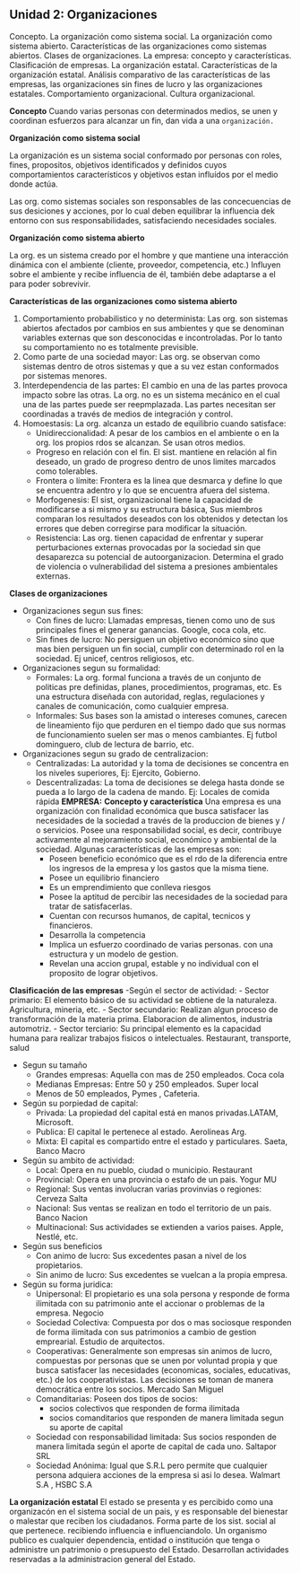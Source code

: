 ## Unidad 2: Organizaciones

Concepto.  La organización como sistema social. La organización como sistema abierto. Características de las organizaciones como sistemas abiertos. Clases de organizaciones. La empresa: concepto y características. Clasificación de empresas. La organización estatal. Características de la organización estatal.  Análisis comparativo de las características de las empresas, las organizaciones sin fines de lucro y las organizaciones estatales. Comportamiento organizacional. Cultura organizacional.

**Concepto**
Cuando varias personas con determinados medios, se unen y coordinan esfuerzos para alcanzar un fin, dan vida a una `organización.`

**Organización como sistema social**

La organización es un sistema social conformado por personas con roles, fines, propositos, objetivos identificados y definidos cuyos comportamientos característicos y objetivos estan influídos por el medio donde actúa.

Las org. como sistemas sociales son responsables de las concecuencias de sus desiciones y acciones, por lo cual deben equilibrar la influencia dek entorno con sus responsabilidades, satisfaciendo necesidades sociales.


**Organización como sistema abierto**

La org. es un sistema creado por el hombre y que mantiene una interacción dinámica con el ambiente (cliente, proveedor, competencia, etc.)
Influyen sobre el ambiente y recibe influencia de él, también debe adaptarse a el para poder sobrevivir.

**Características de las organizaciones como sistema abierto**

1. Comportamiento probabilistico y no determinista:
   Las org. son sistemas abiertos afectados por cambios en sus ambientes y que se denominan variables externas que son desconocidas e incontroladas. Por lo tanto su comportamiento no es totalmente previsible.
2. Como parte de una sociedad mayor: 
   Las org. se observan como sistemas dentro de otros sistemas y que a su vez estan conformados por sistemas menores.
3. Interdependencia de las partes: 
   El cambio en una de las partes provoca impacto sobre las otras. La org. no es un sistema mecánico en el cual una de las partes puede ser reepmplazada. Las partes necesitan ser coordinadas a través de medios de integración y control.
4. Homoestasis:
   La org. alcanza un estado de equilibrio cuando satisface:
   - Unidireccionalidad: A pesar de los cambios en el ambiente o en la org. los propios rdos se alcanzan. Se usan otros medios.
   - Progreso en relación con el fin. El sist. mantiene en relación al fin deseado, un grado de progreso dentro de unos limites marcados como tolerables.
   - Frontera o límite: Frontera es la linea que desmarca y define lo que se encuentra adentro y lo que se encuentra afuera del sistema. 
   - Morfogenesis: El sist, organizacional tiene la capacidad de modificarse a si mismo y su estructura básica, Sus miembros comparan los resultados deseados con los obtenidos y detectan los errores que deben corregirse  para modificar la situación.
   - Resistencia: Las org. tienen capacidad de enfrentar y superar perturbaciones externas provocadas por la sociedad sin que desaparezca su potencial de autoorganizacion. Determina el grado de violencia o vulnerabilidad  del sistema  a presiones ambientales externas.

**Clases de organizaciones**
- Organizaciones segun sus fines: 
  - Con fines de lucro: Llamadas empresas, tienen como uno de sus principales fines el generar ganancias. Google, coca cola, etc.
  - Sin fines de lucro: No persiguen un objetivo económico sino que mas bien persiguen un fin social, cumplir con determinado rol en la sociedad. Ej unicef, centros religiosos, etc.
- Organizaciones segun su formalidad:
    - Formales: La org. formal funciona a través de un conjunto de politicas pre definidas, planes, procedimientos, programas, etc. Es una estructura diseñada con autoridad, reglas, regulaciones y canales de comunicación, como cualquier empresa.
    - Informales: Sus bases son la amistad o intereses comunes, carecen de lineamiento fijo que perduren en el tiempo dado que sus normas de funcionamiento suelen ser mas o menos cambiantes. Ej futbol dominguero, club de lectura de barrio, etc.
- Organizaciones segun su grado de centralizacion:
  - Centralizadas: La autoridad y la toma de decisiones se concentra en los niveles superiores, Ej: Ejercito, Gobierno.
  - Descentralizadas: La toma de decisiones se delega hasta donde se pueda a lo largo de la cadena de mando. Ej: Locales de comida rápida
**EMPRESA:**
**Concepto y característica**
Una empresa es una organización con finalidad económica que busca satisfacer las necesidades de la sociedad a través de la produccion de bienes y / o servicios. Posee una responsabilidad social, es decir, contribuye activamente al mejoramiento social, económico y ambiental de la sociedad.
Algunas características de las empresas son:
    - Poseen beneficio económico que es el rdo de la diferencia entre los ingresos de la empresa y los gastos que la misma tiene.
    - Posee un equilibrio financiero
    - Es un emprendimiento que conlleva riesgos
    - Posee la aptitud de percibir las necesidades de la sociedad para tratar de satisfacerlas.
    - Cuentan con recursos humanos, de capital, tecnicos y financieros.
    - Desarrolla la competencia
    - Implica un esfuerzo coordinado de varias personas. con una estructura y un modelo de gestion.
    - Revelan una accion grupal, estable y no individual con el proposito de lograr objetivos.

**Clasificación de las empresas**
-Según el sector de actividad: 
    - Sector primario: El elemento básico de su actividad se obtiene de la naturaleza. Agricultura, mineria, etc.
    - Sector secundario: Realizan algun proceso de transformación de la materia prima. Elaboracion de alimentos, industria automotriz.
    - Sector terciario: Su principal elemento es la capacidad humana para realizar trabajos fisicos o intelectuales. Restaurant, transporte, salud
- Segun su tamaño
  - Grandes empresas: Aquella con mas de 250 empleados. Coca cola
  - Medianas Empresas: Entre 50 y 250 empleados. Super local
  - Menos de 50 empleados, Pymes , Cafeteria.
- Según su porpiedad de capital:
  - Privada: La propiedad del capital está en manos privadas.LATAM, Microsoft.
  - Publica: El capital le pertenece al estado. Aerolineas Arg. 
  - Mixta: El capital es compartido entre el estado y particulares. Saeta, Banco Macro
- Según su ambito de actividad:
  - Local: Opera en nu pueblo, ciudad o municipio. Restaurant
  - Provincial: Opera en una provincia o estafo de un pais. Yogur MU
  - Regional: Sus ventas involucran varias provinvias o regiones: Cerveza Salta
  - Nacional: Sus ventas se realizan en todo el territorio de un pais. Banco Nacion
  - Multinacional: Sus actividades se extienden a varios paises. Apple, Nestlé, etc.
- Según sus beneficios
  - Con animo de lucro: Sus excedentes pasan a nivel de los propietarios.
  - Sin animo de lucro: Sus excedentes se vuelcan a la propia empresa.
- Según su forma juridica:
  - Unipersonal: El propietario es una sola persona y responde de forma ilimitada con su patrimonio ante el accionar o problemas de la empresa. Negocio
  - Sociedad Colectiva: Compuesta por dos o mas sociosque responden de forma ilimitada con sus patrimonios a cambio de gestion emprearial. Estudio de arquitectos.
  - Cooperativas: Generalmente son empresas sin animos de lucro, compuestas por personas que se unen por voluntad propia y que busca satisfacer las necesidades (economicas, sociales, educativas, etc.) de los cooperativistas. Las decisiones se toman de manera democrática entre los socios. Mercado San Miguel
  - Comanditarias: Poseen dos tipos de socios:
    - socios colectivos que responden de forma ilimitada
    - socios comanditarios que responden de manera limitada segun su aporte de capital
  - Sociedad con responsabilidad limitada: Sus socios responden de manera limitada según el aporte de capital de cada uno. Saltapor SRL
  - Sociedad Anónima: Igual que S.R.L pero permite que cualquier persona adquiera acciones de la empresa si asi lo desea. Walmart S.A , HSBC S.A

**La organización estatal**
El estado se presenta y es percibido como una organizacón en el sistema social de un pais, y es responsable del bienestar o malestar que reciben los ciudadanos. Forma parte de los sist. social al que pertenece. recibiendo influencia e influenciandolo.
Un organismo publico es cualquier dependencia, entidad o institución que tenga o administre un patrimonio o presupuesto del Estado. Desarrollan actividades reservadas a la administracion general del Estado.
  
   